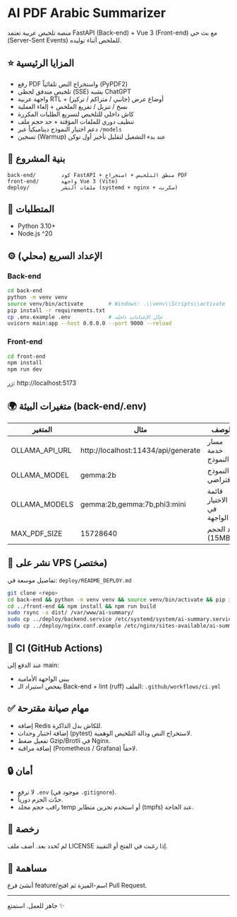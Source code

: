 # AI PDF Arabic Summarizer

منصة تلخيص عربية تعتمد FastAPI (Back-end) + Vue 3 (Front-end) مع بث حي (Server-Sent Events) للملخص أثناء توليده.

## ⭐ المزايا الرئيسية
- رفع PDF واستخراج النص تلقائياً (PyPDF2)
- تلخيص متدفق لحظي (SSE) يشبه ChatGPT
- واجهة عربية RTL + أوضاع عرض (جانبي / متراكم / تركيز)
- نسخ / تنزيل / تفريغ الملخص + إلغاء العملية
- كاش داخلي للتلخيص لتسريع الطلبات المكررة
- تنظيف دوري للملفات المؤقتة + حد حجم ملف
- دعم اختيار النموذج ديناميكياً عبر `/models`
- تسخين (Warmup) عند بدء التشغيل لتقليل تأخير أول توكن

## 📂 بنية المشروع
```
back-end/        كود FastAPI + منطق التلخيص + استخراج PDF
front-end/       واجهة Vue 3 (Vite)
deploy/          ملفات النشر (systemd + nginx + سكربت)
```

## 🧪 المتطلبات
- Python 3.10+
- Node.js ^20

## ⚙️ الإعداد السريع (محلي)
### Back-end
```bash
cd back-end
python -m venv venv
source venv/bin/activate        # Windows: .\\venv\\Scripts\\activate
pip install -r requirements.txt
cp .env.example .env            # عدّل الإعدادات داخله
uvicorn main:app --host 0.0.0.0 --port 9000 --reload
```

### Front-end
```bash
cd front-end
npm install
npm run dev
```
زر: http://localhost:5173

## 🌍 متغيرات البيئة (back-end/.env)
| المتغير | مثال | الوصف |
|---------|-------|-------|
| OLLAMA_API_URL | http://localhost:11434/api/generate | مسار خدمة النموذج |
| OLLAMA_MODEL | gemma:2b | النموذج الافتراضي |
| OLLAMA_MODELS | gemma:2b,gemma:7b,phi3:mini | قائمة الاختيار في الواجهة |
| MAX_PDF_SIZE | 15728640 | حد الحجم (15MB) |

## 🚀 نشر على VPS (مختصر)
تفاصيل موسعة في: `deploy/README_DEPLOY.md`
```bash
git clone <repo>
cd back-end && python -m venv venv && source venv/bin/activate && pip install -r requirements.txt && cp .env.example .env
cd ../front-end && npm install && npm run build
sudo rsync -a dist/ /var/www/ai-summary/
sudo cp ../deploy/backend.service /etc/systemd/system/ai-summary.service && sudo systemctl enable ai-summary --now
sudo cp ../deploy/nginx.conf.example /etc/nginx/sites-available/ai-summary && sudo ln -s /etc/nginx/sites-available/ai-summary /etc/nginx/sites-enabled/ai-summary && sudo systemctl restart nginx
```

## 🧪 CI (GitHub Actions)
عند الدفع إلى main:
- يبني الواجهة الأمامية
- يفحص استيراد الـ Back-end + lint (ruff)
الملف: `.github/workflows/ci.yml`

## ✅ مهام صيانة مقترحة
- إضافة Redis للكاش بدل الذاكرة.
- إضافة اختبار وحدات (pytest) لاستخراج النص ودالة التلخيص الوهمية.
- تفعيل ضغط Gzip/Brotli في Nginx.
- إضافة مراقبة (Prometheus / Grafana) لاحقاً.

## 🔒 أمان
- لا ترفع `.env` (موجود في `.gitignore`).
- حدّث الحزم دورياً.
- راقب حجم مجلد temp أو استخدم تخزين متطاير (tmpfs) عند الحاجة.

## 📝 رخصة
لم تُحدد بعد. أضف ملف LICENSE إذا رغبت في الفتح أو التقييد.

## 🙌 مساهمة
أنشئ فرع feature/اسم-الميزة ثم افتح Pull Request.

---
جاهز للعمل. استمتع ✨
